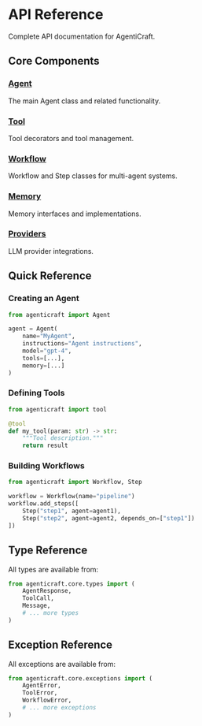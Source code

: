 # API Reference

Complete API documentation for AgentiCraft.

## Core Components

### [Agent](agent.md)
The main Agent class and related functionality.

### [Tool](tool.md)
Tool decorators and tool management.

### [Workflow](workflow.md)
Workflow and Step classes for multi-agent systems.

### [Memory](memory.md)
Memory interfaces and implementations.

### [Providers](providers.md)
LLM provider integrations.

## Quick Reference

### Creating an Agent

```python
from agenticraft import Agent

agent = Agent(
    name="MyAgent",
    instructions="Agent instructions",
    model="gpt-4",
    tools=[...],
    memory=[...]
)
```

### Defining Tools

```python
from agenticraft import tool

@tool
def my_tool(param: str) -> str:
    """Tool description."""
    return result
```

### Building Workflows

```python
from agenticraft import Workflow, Step

workflow = Workflow(name="pipeline")
workflow.add_steps([
    Step("step1", agent=agent1),
    Step("step2", agent=agent2, depends_on=["step1"])
])
```

## Type Reference

All types are available from:

```python
from agenticraft.core.types import (
    AgentResponse,
    ToolCall,
    Message,
    # ... more types
)
```

## Exception Reference

All exceptions are available from:

```python
from agenticraft.core.exceptions import (
    AgentError,
    ToolError,
    WorkflowError,
    # ... more exceptions
)
```
